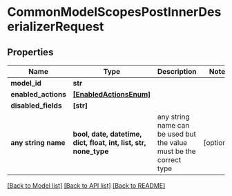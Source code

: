 # CommonModelScopesPostInnerDeserializerRequest


## Properties
Name | Type | Description | Notes
------------ | ------------- | ------------- | -------------
**model_id** | **str** |  | 
**enabled_actions** | [**[EnabledActionsEnum]**](EnabledActionsEnum.md) |  | 
**disabled_fields** | **[str]** |  | 
**any string name** | **bool, date, datetime, dict, float, int, list, str, none_type** | any string name can be used but the value must be the correct type | [optional]

[[Back to Model list]](../README.md#documentation-for-models) [[Back to API list]](../README.md#documentation-for-api-endpoints) [[Back to README]](../README.md)


